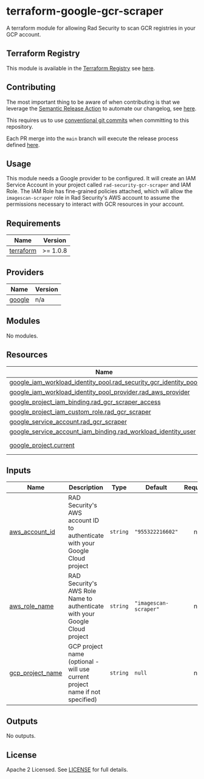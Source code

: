 # terraform-google-gcr-scraper
A terraform module for allowing Rad Security to scan GCR registries in your GCP account.

## Terraform Registry

This module is available in the [Terraform Registry](https://registry.terraform.io/) see [here](https://registry.terraform.io/modules/rad-security/gcr-scraper/google/latest).

## Contributing

The most important thing to be aware of when contributing is that we leverage the [Semantic Release Action](https://github.com/cycjimmy/semantic-release-action) to automate our changelog, see [here](CHANGELOG.md).

This requires us to use [conventional git commits](https://www.conventionalcommits.org/en/v1.0.0/) when committing to this repository.

Each PR merge into the `main` branch will execute the release process defined [here](.github/workflows/release.yml).

## Usage

This module needs a Google provider to be configured. It will create an IAM Service Account in your project called `rad-security-gcr-scraper` and IAM Role. The IAM Role has fine-grained policies attached, which will allow the `imagescan-scraper` role in Rad Security's AWS account to assume the permissions necessary to interact with GCR resources in your account.

<!-- BEGINNING OF PRE-COMMIT-TERRAFORM DOCS HOOK -->
## Requirements

| Name | Version |
|------|---------|
| <a name="requirement_terraform"></a> [terraform](#requirement\_terraform) | >= 1.0.8 |

## Providers

| Name | Version |
|------|---------|
| <a name="provider_google"></a> [google](#provider\_google) | n/a |

## Modules

No modules.

## Resources

| Name | Type |
|------|------|
| [google_iam_workload_identity_pool.rad_security_gcr_identity_pool](https://registry.terraform.io/providers/hashicorp/google/latest/docs/resources/iam_workload_identity_pool) | resource |
| [google_iam_workload_identity_pool_provider.rad_aws_provider](https://registry.terraform.io/providers/hashicorp/google/latest/docs/resources/iam_workload_identity_pool_provider) | resource |
| [google_project_iam_binding.rad_gcr_scraper_access](https://registry.terraform.io/providers/hashicorp/google/latest/docs/resources/project_iam_binding) | resource |
| [google_project_iam_custom_role.rad_gcr_scraper](https://registry.terraform.io/providers/hashicorp/google/latest/docs/resources/project_iam_custom_role) | resource |
| [google_service_account.rad_gcr_scraper](https://registry.terraform.io/providers/hashicorp/google/latest/docs/resources/service_account) | resource |
| [google_service_account_iam_binding.rad_workload_identity_user](https://registry.terraform.io/providers/hashicorp/google/latest/docs/resources/service_account_iam_binding) | resource |
| [google_project.current](https://registry.terraform.io/providers/hashicorp/google/latest/docs/data-sources/project) | data source |

## Inputs

| Name | Description | Type | Default | Required |
|------|-------------|------|---------|:--------:|
| <a name="input_aws_account_id"></a> [aws\_account\_id](#input\_aws\_account\_id) | RAD Security's AWS account ID to authenticate with your Google Cloud project | `string` | `"955322216602"` | no |
| <a name="input_aws_role_name"></a> [aws\_role\_name](#input\_aws\_role\_name) | RAD Security's AWS Role Name to authenticate with your Google Cloud project | `string` | `"imagescan-scraper"` | no |
| <a name="input_gcp_project_name"></a> [gcp\_project\_name](#input\_gcp\_project\_name) | GCP project name (optional - will use current project name if not specified) | `string` | `null` | no |

## Outputs

No outputs.
<!-- END OF PRE-COMMIT-TERRAFORM DOCS HOOK -->

## License
Apache 2 Licensed. See [LICENSE](LICENSE) for full details.
